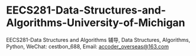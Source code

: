 # EECS281-Data-Structures-and-Algorithms-University-of-Michigan
EECS281-Data Structures and Algorithms 辅导, Data Structures, Algorithms, Python, WeChat: cestbon_688, Email: accoder_overseas@163.com
